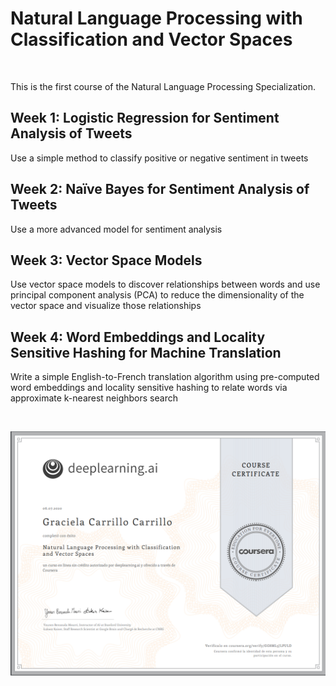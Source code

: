 # Natural Language Processing with Classification and Vector Spaces

<br>

This is the first course of the Natural Language Processing Specialization.

## Week 1: Logistic Regression for Sentiment Analysis of Tweets
Use a simple method to classify positive or negative sentiment in tweets

## Week 2: Naïve Bayes for Sentiment Analysis of Tweets
Use a more advanced model for sentiment analysis

## Week 3: Vector Space Models
Use vector space models to discover relationships between words and use principal component analysis (PCA) to reduce the dimensionality of the vector space and visualize those relationships

## Week 4: Word Embeddings and Locality Sensitive Hashing for Machine Translation
Write a simple English-to-French translation algorithm using pre-computed word embeddings and locality sensitive hashing to relate words via approximate k-nearest neighbors search

<br/>

![](Images\Certificate_Course_1.png)
